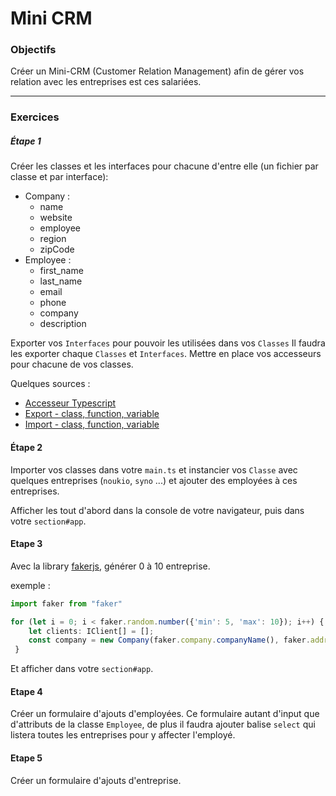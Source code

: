 # Mini CRM

### Objectifs
Créer un Mini-CRM (Customer Relation Management) afin de gérer vos relation avec les entreprises est ces salariées.
___
### Exercices

##### Étape 1

Créer les classes et les interfaces pour chacune d'entre elle (un fichier par classe et par interface):
- Company :
    * name
    * website
    * employee
    * region
    * zipCode
- Employee :
    * first_name
    * last_name
    * email
    * phone
    * company
    * description

Exporter vos `Interfaces` pour pouvoir les utilisées dans vos `Classes`
Il faudra les exporter chaque `Classes` et `Interfaces`. 
Mettre en place vos accesseurs pour chacune de vos classes.

Quelques sources : 
- [Accesseur Typescript](https://www.typescriptlang.org/docs/handbook/classes.html#accessors)
- [Export - class, function, variable](https://developer.mozilla.org/en-US/docs/Web/JavaScript/Reference/Statements/export)
- [Import - class, function, variable](https://developer.mozilla.org/en-US/docs/Web/JavaScript/Reference/Statements/import)

#### Étape 2

Importer vos classes dans votre `main.ts` et instancier vos `Classe` avec quelques entreprises (`noukio`, `syno` ...) et ajouter des employées à ces entreprises.

Afficher les tout d'abord dans la console de votre navigateur, puis dans votre `section#app`.
#### Etape 3

Avec la library [fakerjs](https://github.com/marak/Faker.js/), générer 0 à 10 entreprise.

exemple :

```typescript
import faker from "faker"

for (let i = 0; i < faker.random.number({'min': 5, 'max': 10}); i++) {
    let clients: IClient[] = [];
    const company = new Company(faker.company.companyName(), faker.address.city(), faker.internet.url(), clients, faker.address.zipCode());
 }
```
Et afficher dans votre `section#app`.

#### Etape 4

Créer un formulaire d'ajouts d'employées.
Ce formulaire autant d'input que d'attributs de la classe `Employee`, de plus il faudra ajouter balise `select` qui listera toutes les entreprises pour y affecter l'employé.

#### Etape 5

Créer un formulaire d'ajouts d'entreprise.